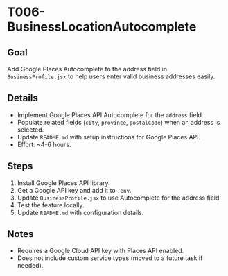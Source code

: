 # T006-BusinessLocationAutocomplete

## Goal

Add Google Places Autocomplete to the address field in `BusinessProfile.jsx` to help users enter valid business addresses easily.

## Details

- Implement Google Places API Autocomplete for the `address` field.
- Populate related fields (`city`, `province`, `postalCode`) when an address is selected.
- Update `README.md` with setup instructions for Google Places API.
- Effort: ~4-6 hours.

## Steps

1. Install Google Places API library.
2. Get a Google API key and add it to `.env`.
3. Update `BusinessProfile.jsx` to use Autocomplete for the address field.
4. Test the feature locally.
5. Update `README.md` with configuration details.

## Notes

- Requires a Google Cloud API key with Places API enabled.
- Does not include custom service types (moved to a future task if needed).
